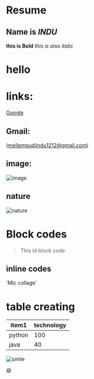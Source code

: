 # Resume
## Name is *INDU*
**this is Bold**
_this is also italic_
<h1>hello<h1>
  
  # links:
  
  [Google](http://www.google.com)
  
  ## Gmail:
  
  (mellempudiindu1212@gmail.com)
  
  ## image:
  
  ![image](https://tse1.mm.bing.net/th?id=OIP.CGdYTKvYr_wvrsWbVVE2HgHaEK&pid=Api&P=0&w=308&h=174)

## nature

![nature](https://tse3.mm.bing.net/th?id=OIP.4-TgQ0VRVc9f8B0JQ39fHwHaEK&pid=Api&P=0&w=298&h=168)
 
# Block codes

> This id block code

## inline codes

'Mic collage'

# table creating

item1  | technology
-----  | ------------
python | 100
java   | 40

![smile](https://tse4.mm.bing.net/th?id=OIP.DS2p50lv8T9oac4qqmYCogHaCV&pid=Api&P=0&w=540&h=171)

:smile: 
